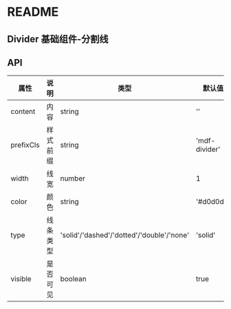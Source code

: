 # README
## Divider 基础组件-分割线
## API

属性 | 说明 | 类型 | 默认值 | 必选
----|-----|------|------|------
content | 内容 | string | '' | false
prefixCls | 样式前缀 | string | 'mdf-divider' | false
width | 线宽 | number | 1 | false
color | 颜色 | string | '#d0d0d0' | false
type | 线条类型 | 'solid'/'dashed'/'dotted'/'double'/'none' | 'solid' | false
visible | 是否可见 | boolean | true | false

